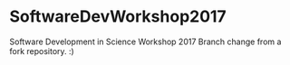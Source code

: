 # SoftwareDevWorkshop2017
Software Development in Science Workshop 2017
Branch change from a fork repository. :)
